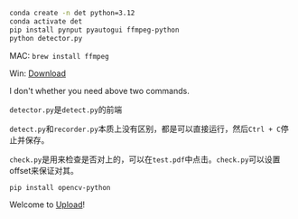 ```bash
conda create -n det python=3.12
conda activate det
pip install pynput pyautogui ffmpeg-python
python detector.py
```

MAC: `brew install ffmpeg`

Win: [Download](https://ffmpeg.org/download.html)

I don't whether you need above two commands. 

`detector.py`是`detect.py`的前端

`detect.py`和`recorder.py`本质上没有区别，都是可以直接运行，然后`Ctrl + C`停止并保存。

`check.py`是用来检查是否对上的，可以在`test.pdf`中点击。`check.py`可以设置offset来保证对其。

```bash
pip install opencv-python
```

Welcome to [Upload](https://cloud.tsinghua.edu.cn/u/d/94e37566dc6c4bc0afcd/)!